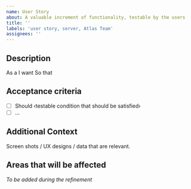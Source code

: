 ```yaml
---
name: User Story
about: A valuable increment of functionality, testable by the users
title: ''
labels: 'user story, server, Atlas Team'
assignees: ''
---
```


## Description

As a <persona or stakeholder type>
I want <some software feature>
So that <some business value>

## Acceptance criteria

- [ ] Should ‹testable condition that should be satisfied›
- [ ] …

## Additional Context

Screen shots / UX designs / data that are relevant.

## Areas that will be affected

_To be added during the refinement_
